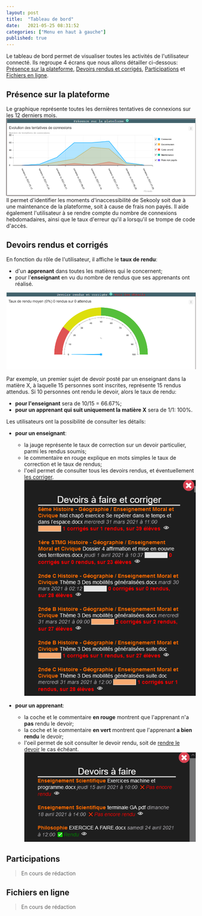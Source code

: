 ```yaml
---
layout: post
title:  "Tableau de bord"
date:   2021-05-25 08:31:52
categories: ["Menu en haut à gauche"]
published: true
---
```


Le tableau de bord permet de visualiser toutes les activités de l'utilisateur connecté. Ils regroupe 4 écrans que nous allons détailler ci-dessous: [Présence sur la plateforme](#présence-sur-la-plateforme), [Devoirs rendus et corrigés](#devoirs-rendus-et-corrigés), [Participations](#participations) et [Fichiers en ligne](#fichiers-en-ligne).

## Présence sur la plateforme
Le graphique représente toutes les dernières tentatives de connexions sur les 12 derniers mois. 
![presence-tdb](/assets/img/presence-tdb.PNG)
Il permet d'identifier les moments d'inaccessibilité de Sekooly soit due à une maintenance de la plateforme, soit à cause de frais non payés. Il aide également l'utilisateur à se rendre compte du nombre de connexions hebdomadaires, ainsi que le taux d'erreur qu'il a lorsqu'il se trompe de code d'accès.  

## Devoirs rendus et corrigés
En fonction du rôle de l'utilisateur, il affiche le **taux de rendu**:
- d'un **apprenant** dans toutes les matières qui le concernent;  
- pour l'**enseignant** en vu du nombre de rendus que ses apprenants ont réalisé.  

![taux-rendus-tdb](/assets/img/taux-rendus-tdb.PNG)  


Par exemple, un premier sujet de devoir posté par un enseignant dans la matière X, à laquelle 15 personnes sont inscrites, représente 15 rendus attendus. Si 10 personnes ont rendu le devoir, alors le taux de rendu:
- **pour l'enseignant** sera de 10/15 = 66.67%;
- **pour un apprenant qui suit uniquement la matière X** sera de 1/1: 100%.

Les utilisateurs ont la possibilité de consulter les détails:
- **pour un enseignant**:
	- la jauge représente le taux de correction sur un devoir particulier, parmi les rendus soumis;
	- le commentaire en rouge explique en mots simples le taux de correction et le taux de rendus;
	- l'oeil permet de consulter tous les devoirs rendus, et éventuellement [les corriger](#en-cours).
![details-taux-rendus-enseignant](/assets/img/details-taux-rendus-enseignant.PNG)

- **pour un apprenant**:  
	- la coche et le commentaire **en rouge** montrent que l'apprenant n'a **pas** rendu le devoir;
	- la coche et le commentaire **en vert** montrent que l'apprenant **a bien rendu** le devoir;
	- l'oeil permet de soit consulter le devoir rendu, soit de [rendre le devoir](#en-cours) le cas échéant.  
![details-taux-rendus-apprenant](/assets/img/details-taux-rendus-apprenant.PNG)


## Participations
> En cours de rédaction

## Fichiers en ligne
> En cours de rédaction